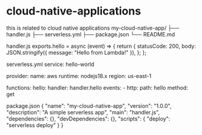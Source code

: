 # cloud-native-applications
this is related to cloud native applications 
my-cloud-native-app/
├── handler.js
├── serverless.yml
├── package.json
└── README.md

handler.js
exports.hello = async (event) => {
  return {
    statusCode: 200,
    body: JSON.stringify({ message: "Hello from Lambda!" }),
  };
};


serverless.yml
service: hello-world

provider:
  name: aws
  runtime: nodejs18.x
  region: us-east-1

functions:
  hello:
    handler: handler.hello
    events:
      - http:
          path: hello
          method: get


package.json 
{
  "name": "my-cloud-native-app",
  "version": "1.0.0",
  "description": "A simple serverless app",
  "main": "handler.js",
  "dependencies": {},
  "devDependencies": {},
  "scripts": {
    "deploy": "serverless deploy"
  }
}



